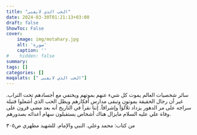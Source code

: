 ```yaml
---
title: "الحب الذي لايفنى"
date: 2024-03-30T01:21:13+03:00
draft: false
ShowToc: False
cover:
    image: img/motahary.jpg
    alt: 'صورة'
    caption: ''
#    hidden: false
summary: 
tags: []
categories: []
maqalats: [" الحب الذي لايفنى"]
---
```

سائر شخصيات العالم يموت كل شيء عنهم بموتهم ويختفي مع أجسادهم تحت التراب. غير أن رجال الحقيقة يموتون وتبقى مدارس أفكارهم ويظل الحب الذي أشعلوا فتيلة سراجه على مر الدهور يزداد تلألؤاََ وإشراقاََ.
إننا نقرأ في التاريخ أنه بعد مضي قرون على وفاة علي عليه السلام مايزال هناك أشخاص يستقبلون سهام أعدائه بصدورهم.

من كتاب: محمد وعلي. النبي والإمام. للشهيد مطهري ص٣٠٥
